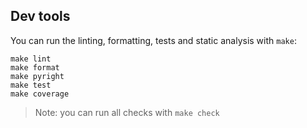 ## Dev tools

You can run the linting, formatting, tests and static analysis with `make`:

```
make lint
make format
make pyright
make test
make coverage
```

> Note: you can run all checks with `make check`
